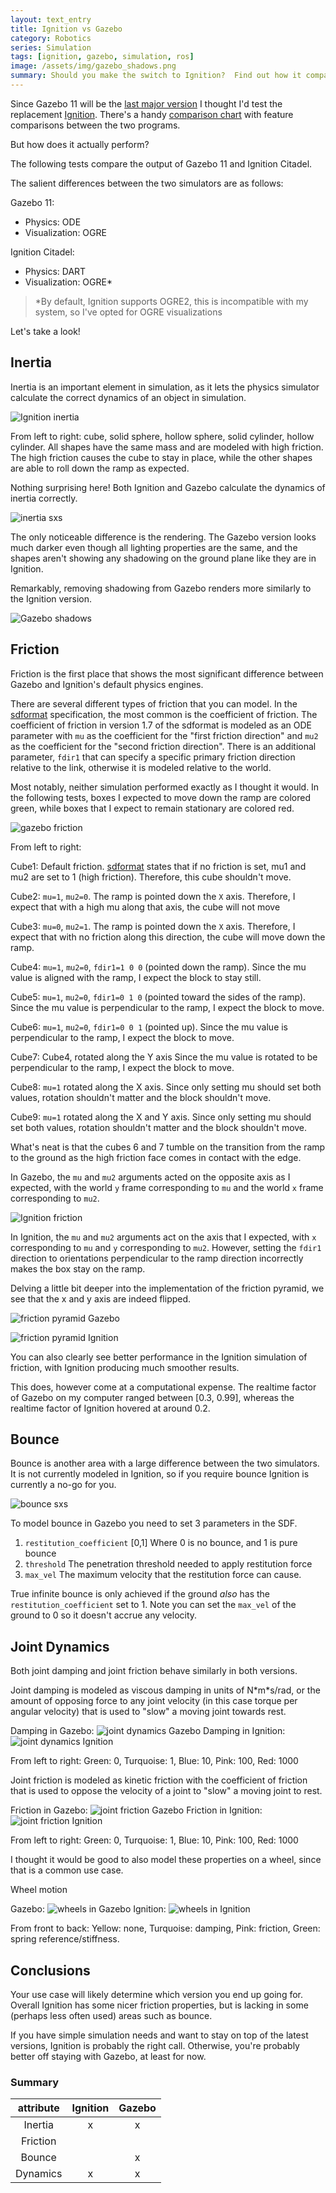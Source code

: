 ```yaml
---
layout: text_entry
title: Ignition vs Gazebo
category: Robotics
series: Simulation
tags: [ignition, gazebo, simulation, ros]
image: /assets/img/gazebo_shadows.png
summary: Should you make the switch to Ignition?  Find out how it compares to Gazebo!
---
```


Since Gazebo 11 will be the [last major version](http://gazebosim.org/blog/gazebo11) I thought I'd test the replacement [Ignition](https://ignitionrobotics.org/home).  There's a handy [comparison chart](https://ignitionrobotics.org/docs/citadel/comparison) with feature comparisons between the two programs.  

But how does it actually perform?

The following tests compare the output of Gazebo 11 and Ignition Citadel.

The salient differences between the two simulators are as follows:

Gazebo 11:

* Physics: ODE
* Visualization: OGRE

Ignition Citadel:

* Physics: DART
* Visualization: OGRE*

> *By default, Ignition supports OGRE2, this is incompatible with my system, so I've opted for OGRE visualizations

Let's take a look!

## Inertia

Inertia is an important element in simulation, as it lets the physics simulator calculate the correct dynamics of an object in simulation.

![Ignition inertia](/assets/img/inertia_ignition.gif)

From left to right: cube, solid sphere, hollow sphere, solid cylinder, hollow cylinder.  All shapes have the same mass and are modeled with high friction. The high friction causes the cube to stay in place, while the other shapes are able to roll down the ramp as expected.

Nothing surprising here! Both Ignition and Gazebo calculate the dynamics of inertia correctly.

![inertia sxs](/assets/img/inertia_sxs.gif)

The only noticeable difference is the rendering.  The Gazebo version looks much darker even though all lighting properties are the same, and the shapes aren't showing any shadowing on the ground plane like they are in Ignition.

Remarkably, removing shadowing from Gazebo renders more similarly to the Ignition version.

![Gazebo shadows](/assets/img/gazebo_shadows.png)

## Friction

Friction is the first place that shows the most significant difference between Gazebo and Ignition's default physics engines.

There are several different types of friction that you can model.  In the [sdformat](http://sdformat.org) specification, the most common is the coefficient of friction.  The coefficient of friction in version 1.7 of the sdformat is modeled as an ODE parameter with `mu` as the coefficient for the "first friction direction" and `mu2` as the coefficient for the "second friction direction".  There is an additional parameter, `fdir1` that can specify a specific primary friction direction relative to the link, otherwise it is modeled relative to the world.

Most notably, neither simulation performed exactly as I thought it would.  In the following tests, boxes I expected to move down the ramp are colored green, while boxes that I expect to remain stationary are colored red.

![gazebo friction](/assets/img/friction_gazebo.gif)

From left to right:

Cube1: Default friction.  [sdformat](http://sdformat.org/) states that if no friction is set, mu1 and mu2 are set to 1 (high friction). Therefore, this cube shouldn't move.

Cube2: `mu=1`, `mu2=0`.  The ramp is pointed down the `X` axis.  Therefore, I expect that with a high mu along that axis, the cube will not move

Cube3: `mu=0`, `mu2=1`.  The ramp is pointed down the `X` axis.  Therefore, I expect that with no friction along this direction, the cube will move down the ramp.

Cube4: `mu=1`, `mu2=0`, `fdir1=1 0 0` (pointed down the ramp).  Since the mu value is aligned with the ramp, I expect the block to stay still.

Cube5: `mu=1`, `mu2=0`, `fdir1=0 1 0` (pointed toward the sides of the ramp).  Since the mu value is perpendicular to the ramp, I expect the block to move.

Cube6: `mu=1`, `mu2=0`, `fdir1=0 0 1` (pointed up).  Since the mu value is perpendicular to the ramp, I expect the block to move.

Cube7: Cube4, rotated along the Y axis  Since the mu value is rotated to be perpendicular to the ramp, I expect the block to move.

Cube8: `mu=1` rotated along the X axis.  Since only setting mu should set both values, rotation shouldn't matter and the block shouldn't move.

Cube9: `mu=1` rotated along the X and Y axis.  Since only setting mu should set both values, rotation shouldn't matter and the block shouldn't move.

What's neat is that the cubes 6 and 7 tumble on the transition from the ramp to the ground as the high friction face comes in contact with the edge.

In Gazebo, the `mu` and `mu2` arguments acted on the opposite axis as I expected, with the world `y` frame corresponding to `mu` and the world `x` frame corresponding to `mu2`.  

![Ignition friction](/assets/img/friction_ignition.gif)

In Ignition, the `mu` and `mu2` arguments act on the axis that I expected, with `x` corresponding to `mu` and `y` corresponding to `mu2`.  However, setting the `fdir1` direction to orientations perpendicular to the ramp direction incorrectly makes the box stay on the ramp.

Delving a little bit deeper into the implementation of the friction pyramid, we see that the x and y axis are indeed flipped.

![friction pyramid Gazebo](/assets/img/friction_pyramid_gazebo.png)

![friction pyramid Ignition](/assets/img/friction_pyramid_ignition.png)

You can also clearly see better performance in the Ignition simulation of friction, with Ignition producing much smoother results.

This does, however come at a computational expense.  The realtime factor of Gazebo on my computer ranged between [0.3, 0.99], whereas the realtime factor of Ignition hovered at around 0.2.

## Bounce

Bounce is another area with a large difference between the two simulators.  It is not currently modeled in Ignition, so if you require bounce Ignition is currently a no-go for you.

![bounce sxs](/assets/img/bounce_sxs.gif)

To model bounce in Gazebo you need to set 3 parameters in the SDF.

1. `restitution_coefficient` [0,1] Where 0 is no bounce, and 1 is pure bounce
2. `threshold`  The penetration threshold needed to apply restitution force
3. `max_vel` The maximum velocity that the restitution force can cause.

True infinite bounce is only achieved if the ground _also_ has the `restitution_coefficient` set to 1.  Note you can set the `max_vel` of the ground to 0 so it doesn't accrue any velocity.

## Joint Dynamics

Both joint damping and joint friction behave similarly in both versions.

Joint damping is modeled as viscous damping in units of N\*m\*s/rad, or the amount of opposing force to any joint velocity (in this case torque per angular velocity) that is used to "slow" a moving joint towards rest.

Damping in Gazebo:
![joint dynamics Gazebo](/assets/img/jointdamping_gazebo.gif)
Damping in Ignition:
![joint dynamics Ignition](/assets/img/jointdamping_ignition.gif)

From left to right: Green: 0, Turquoise: 1, Blue: 10, Pink: 100, Red: 1000

Joint friction is modeled as kinetic friction with the coefficient of friction that is used to oppose the velocity of a joint to "slow" a moving joint to rest.

Friction in Gazebo:
![joint friction Gazebo](/assets/img/jointfriction_gazebo.gif)
Friction in Ignition:
![joint friction Ignition](/assets/img/jointfriction_ignition.gif)

From left to right: Green: 0, Turquoise: 1, Blue: 10, Pink: 100, Red: 1000

I thought it would be good to also model these properties on a wheel, since that is a common use case.

Wheel motion

Gazebo:
![wheels in Gazebo](/assets/img/joint_gazebo.gif)
Ignition:
![wheels in Ignition](/assets/img/joint_ignition.gif)

From front to back: Yellow: none, Turquoise: damping, Pink: friction, Green: spring reference/stiffness.

## Conclusions

Your use case will likely determine which version you end up going for.  Overall Ignition has some nicer friction properties, but is lacking in some (perhaps less often used) areas such as bounce.  

If you have simple simulation needs and want to stay on top of the latest versions, Ignition is probably the right call.  Otherwise, you're probably better off staying with Gazebo, at least for now.

### Summary

| attribute | Ignition | Gazebo |
| :-------: | :------: | :----: |
|  Inertia  |    x     |   x    |
| Friction  |          |        |
|  Bounce   |          |   x    |
| Dynamics  |    x     |   x    |
